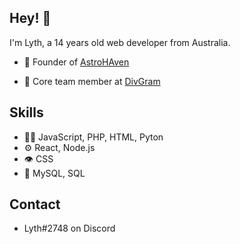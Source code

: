 ## Hey! 👋
I'm Lyth, a 14 years old web developer from Australia.

- 🧭 Founder of [AstroHAven](https://discord.gg/pmCbTV5rUx)

- 👥 Core team member at [DivGram](https://discord.gg/X5KGK7GxM6)

## Skills
- 👨‍💻 JavaScript, PHP, HTML, Pyton
- ⚙️ React, Node.js
- 👁️ CSS
- 💽 MySQL, SQL

## Contact
- Lyth#2748 on Discord
